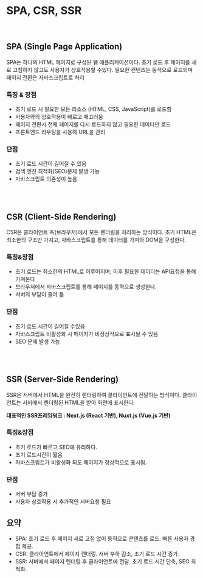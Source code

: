 # SPA, CSR, SSR

<br />

## SPA (Single Page Application)

SPA는 하나의 HTML 페이지로 구성된 웹 애플리케이션이다. 초기 로드 후 페이지를 새로 고침하지 않고도 사용자가 상호작용할 수있다.
필요한 컨텐츠는 동적으로 로드되며 페이지 전환은 자바스크립트로 처리

### 특징 & 장점
- 초기 로드 시 필요한 모든 리소스 (HTML, CSS, JavaScript)를 로드함
- 사용자와의 상호작용이 빠르고 매끄러움
- 페이지 전환시 전체 페이지를 다시 로드하지 않고 필요한 데이터만 로드
- 프론트엔드 라우팅을 사용해 URL을 관리

### 단점 
- 초기 로드 시간이 길어질 수 있음
- 검색 엔진 최적화(SEO)문제 발생 가능
- 자바스크립트 의존성이 높음


<br />
<br />

## CSR (Client-Side Rendering)

CSR은 클라이언트 측(브라우저)에서 모든 렌더링을 처리하는 방식이다. 초기 HTML은 최소한의 구조만 가지고,
자바스크립트를 통해 데이터를 가져와 DOM을 구성한다.

### 특징&장점
- 초기 로드는 최소한의 HTML로 이루어지며, 이후 필요한 데이터는 API요청을 통해 가져온다
- 브라우저에서 자바스크립트를 통해 페이지를 동적으로 생성한다.
- 서버의 부담이 줄어 듦

### 단점
- 초기 로드 시간이 길어질 수있음
- 자바스크립트 비활성화 시 페이지가 비정상적으로 표시될 수 있음
- SEO 문제 발생 가능

<br />
<br />

## SSR (Server-Side Rendering)

SSR은 서버에서 HTML을 완전히 렌더링하여 클라이언트에 전달하는 방식이다. 클라이언트는 서버에서 렌더링된 HTML을 받아 화면에 표시한다.

**대표적인 SSR프레임워크 : Next.js (React 기반), Nuxt.js (Vue.js 기반)**

### 특징&장점

- 초기 로드가 빠르고 SEO에 유리하다.
- 초기 로드시간이 짧음
- 자바스크립트가 비활성화 되도 페이지가 정상적으로 표시됨.

### 단점
- 서버 부담 증가
- 사용자 상호작용 시 추가적인 서버요청 필요





## 요약 

- SPA: 초기 로드 후 페이지 새로 고침 없이 동적으로 콘텐츠를 로드. 빠른 사용자 경험 제공.
- CSR: 클라이언트에서 페이지 렌더링. 서버 부하 감소, 초기 로드 시간 증가.
- SSR: 서버에서 페이지 렌더링 후 클라이언트에 전달. 초기 로드 시간 단축, SEO 최적화.
